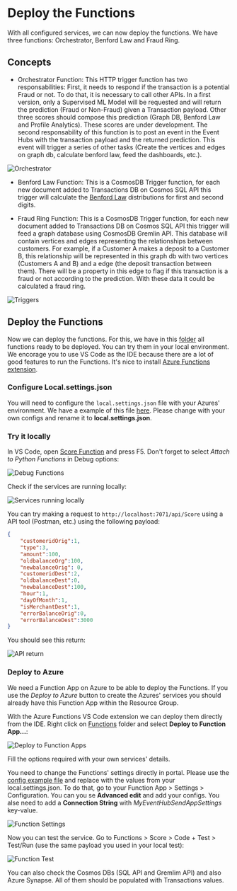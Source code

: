 # Deploy the Functions
With all configured services, we can now deploy the functions. We have three functions: Orchestrator, Benford Law and Fraud Ring.

## Concepts

- Orchestrator Function: This HTTP trigger function has two responsabilities: First, it needs to respond if the transaction is a potential Fraud or not. To do that, it is necessary to call other APIs. In a first version, only a Supervised ML Model will be requested and will return the prediction (Fraud or Non-Fraud) given a Transaction payload. Other three scores should compose this prediction (Graph DB, Benford Law and Profile Analytics). These scores are under development. The second responsability of this function is to post an event in the Event Hubs with the transaction payload and the returned prediction. This event will trigger a series of other tasks (Create the vertices and edges on graph db, calculate benford law, feed the dashboards, etc.).

![Orchestrator](./Images/orchestrator.png)

- Benford Law Function: This is a CosmosDB Trigger function, for each new document added to Transactions DB on Cosmos SQL API this trigger will calculate the [Benford Law](https://en.wikipedia.org/wiki/Benford%27s_law) distributions for first and second digits.

- Fraud Ring Function: This is a CosmosDB Trigger function, for each new document added to Transactions DB on Cosmos SQL API this trigger will feed a graph database using CosmosDB Gremlin API. This database will contain vertices and edges representing the relationships between customers. For example, if a Customer A makes a deposit to a Customer B, this relationship will be represented in this graph db with two vertices (Customers A and B) and a edge (the deposit transaction between them). There will be a property in this edge to flag if this transaction is a fraud or not according to the prediction. With these data it could be calculated a fraud ring.

![Triggers](./Images/cosmosdb-triggers.png)

## Deploy the Functions

Now we can deploy the functions. For this, we have in this [folder](/Functions/) all functions ready to be deployed. You can try them in your local environment. We encorage you to use VS Code as the IDE because there are a lot of good features to run the Functions. It's nice to install [Azure Functions extension](https://docs.microsoft.com/en-us/azure/azure-functions/functions-develop-vs-code?tabs=python).

### Configure Local.settings.json
You will need to configure the `local.settings.json` file with your Azures' environment. We have a example of this file [here](/Functions/local.settings.json.example). Please change with your own configs and rename it to **local.settings.json**.

### Try it locally
In VS Code, open [Score Function](/Functions/Score/__init__.py) and press F5. Don't forget to select *Attach to Python Functions* in Debug options:

![Debug Functions](./Images/debug-functions.png)

Check if the services are running locally:

![Services running locally](./Images/services-running-locally.png)

You can try making a request to `http://localhost:7071/api/Score` using a API tool (Postman, etc.) using the following payload:

```json
{ 
    "customeridOrig":1, 
    "type":3,
    "amount":100,
    "oldbalanceOrg":100,
    "newbalanceOrig": 0,
    "customeridDest":2, 
    "oldbalanceDest":0,
    "newbalanceDest":100,
    "hour":1,
    "dayOfMonth":1,
    "isMerchantDest":1,
    "errorBalanceOrig":0,
    "errorBalanceDest":3000
}
```

You should see this return:

![API return](./Images/API-locally.png)

### Deploy to Azure

We need a Function App on Azure to be able to deploy the Functions. If you use the *Deploy to Azure* button to create the Azures' services you should already have this Function App within the Resource Group.

With the Azure Functions VS Code extension we can deploy them directly from the IDE. Right click on [Functions](/Functions/) folder and select **Deploy to Function App...**:

![Deploy to Function Apps](./Images/deploy-to-function-apps.png)

Fill the options required with your own services' details.

You need to change the Functions' settings directly in portal. Please use the [config example file](config.example) and replace with the values from your local.settings.json. To do that, go to your Function App > Settings > Configuration. You can you se **Advanced edit** and add your configs. You alse need to add a **Connection String** with *MyEventHubSendAppSettings* key-value.

![Function Settings](./Images/function-settings.png)

Now you can test the service. Go to Functions > Score > Code + Test > Test/Run (use the same payload you used in your local test):

![Function Test](./Images/test-function.png)

You can also check the Cosmos DBs (SQL API and Gremlim API) and also Azure Synapse. All of them should be populated with Transactions values.
